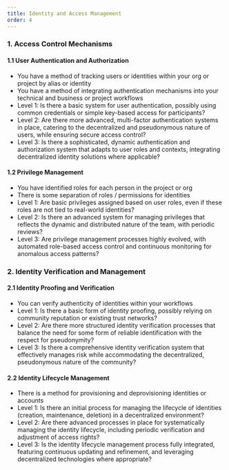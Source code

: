 ```yaml
---
title: Identity and Access Management
order: 4
---
```


### 1. Access Control Mechanisms

#### 1.1 User Authentication and Authorization

- You have a method of tracking users or identities within your org or project by alias or identity
- You have a method of integrating authentication mechanisms into your technical and business or project workflows
- Level 1: Is there a basic system for user authentication, possibly using common credentials or simple key-based access for participants?
- Level 2: Are there more advanced, multi-factor authentication systems in place, catering to the decentralized and pseudonymous nature of users, while ensuring secure access control?
- Level 3: Is there a sophisticated, dynamic authentication and authorization system that adapts to user roles and contexts, integrating decentralized identity solutions where applicable?

#### 1.2 Privilege Management

- You have identified roles for each person in the project or org
- There is some separation of roles / permissions for identities
- Level 1: Are basic privileges assigned based on user roles, even if these roles are not tied to real-world identities?
- Level 2: Is there an advanced system for managing privileges that reflects the dynamic and distributed nature of the team, with periodic reviews?
- Level 3: Are privilege management processes highly evolved, with automated role-based access control and continuous monitoring for anomalous access patterns?

### 2. Identity Verification and Management

#### 2.1 Identity Proofing and Verification

- You can verify authenticity of identities within your workflows
- Level 1: Is there a basic form of identity proofing, possibly relying on community reputation or existing trust networks?
- Level 2: Are there more structured identity verification processes that balance the need for some form of reliable identification with the respect for pseudonymity?
- Level 3: Is there a comprehensive identity verification system that effectively manages risk while accommodating the decentralized, pseudonymous nature of the community?

#### 2.2 Identity Lifecycle Management

- There is a method for provisioning and deprovisioning identities or accounts
- Level 1: Is there an initial process for managing the lifecycle of identities (creation, maintenance, deletion) in a decentralized environment?
- Level 2: Are there advanced processes in place for systematically managing the identity lifecycle, including periodic verification and adjustment of access rights?
- Level 3: Is the identity lifecycle management process fully integrated, featuring continuous updating and refinement, and leveraging decentralized technologies where appropriate?
